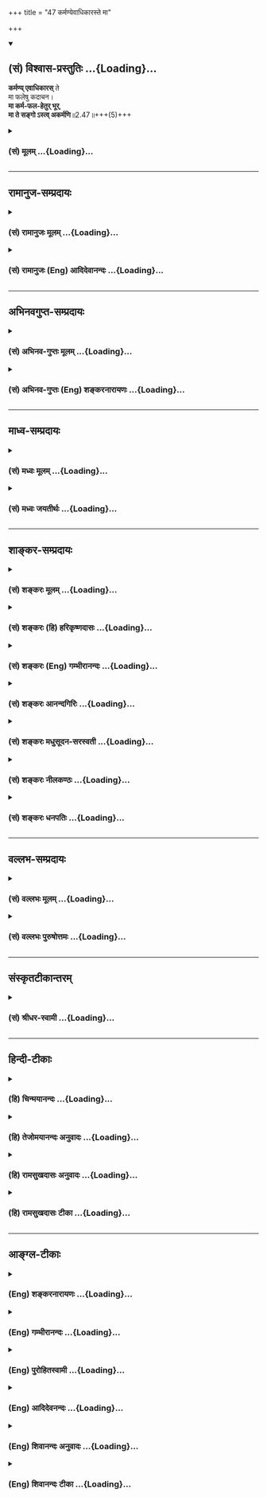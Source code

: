 +++
title = "47 कर्मण्येवाधिकारस्ते मा"

+++
<div class="js_include" newlevelforh1="2" title="(सं) विश्वास-प्रस्तुतिः" unfilled url="/purANam_vaiShNavam/mahAbhAratam/06-bhIShma-parva/03-bhagavad-gItA-parva/saMskRtam/vishvAsa-prastutiH/02_sAnkhya-yogaH_sarva-/47_karmaNyevAdhikAra.md">
<details open><summary><h2>(सं) विश्वास-प्रस्तुतिः ...{Loading}...</h2></summary>

**कर्मण्य् एवाधिकारस्** ते  
मा फलेषु कदाचन।  
**मा कर्म-फल-हेतुर् भूर्**,  
**मा ते सङ्गो ऽस्त्व् अकर्मणि**॥2.47॥+++(5)+++
</details>
</div>
<div class="js_include collapsed" newlevelforh1="3" title="(सं) मूलम्" unfilled url="/purANam_vaiShNavam/mahAbhAratam/06-bhIShma-parva/03-bhagavad-gItA-parva/saMskRtam/mUlam/02_sAnkhya-yogaH_sarva-/47_karmaNyevAdhikAra.md">
<details><summary><h3>(सं) मूलम् ...{Loading}...</h3></summary>

कर्मण्येवाधिकारस्ते मा फलेषु कदाचन।  
मा कर्मफलहेतुर्भूर्मा ते सङ्गोऽस्त्वकर्मणि।।2.47।।
</details>
</div>


_________________
## रामानुज-सम्प्रदायः
<div class="js_include collapsed" newlevelforh1="3" title="(सं) रामानुजः मूलम्" unfilled url="/purANam_vaiShNavam/mahAbhAratam/06-bhIShma-parva/03-bhagavad-gItA-parva/saMskRtam/rAmAnujaH/mUlam/02_sAnkhya-yogaH_sarva-/47_karmaNyevAdhikAra.md">
<details><summary><h3>(सं) रामानुजः मूलम् ...{Loading}...</h3></summary>

अतः सत्त्वस्थस्य मुमुक्षोः एतावद् एव उपादेयम् इत्याह -

।।2.47।। नित्ये नैमित्तिके काम्ये च केनचित् फलविशेषेण संबन्धितया
श्रूयमाणे **कर्मणि** नित्यसत्त्वस्थस्य मुमुक्षोः ते कर्ममात्रे
**अधिकारः।** तत्संबन्धितया अवगतेषु **फलेषु** न कदाचिद् अपि अधिकारः।
सफलस्य बन्धरूपत्वात् फलरहितस्य केवलस्य मदाराधनरूपस्य मोक्षहेतुत्वाच्च।  
**मा** च कर्मफलयोः **हेतुः भूः।** त्वया अनुष्ठीयमाने अपि कर्मणि
नित्यसत्त्वस्थस्य मुमुक्षोः तवाकर्तृत्वम् अपि अनुसन्धेयम्। फलस्य अपि
क्षुन्निवृत्त्यादेः न त्वं हेतुः इति अनुसन्धेयम्। तद् उभयं गुणेषु वा
सर्वेश्वरे मयि वा अनुसन्धेयम् इति उत्तरत्र वक्ष्यते। एवम् अनुसन्धाय कर्म
कुरु। **अकर्मणि** अननुष्ठाने न योत्स्यामि इति यत् त्वया अभिहितं न तत्र
**ते सङ्गः अस्तु।** उक्तेन प्रकारेण युद्धादिकर्मणि एव सङ्गः अस्तु
इत्यर्थः।  
एतद् एव स्पष्टीकरोति  

</details>
</div>
<div class="js_include collapsed" newlevelforh1="3" title="(सं) रामानुजः (Eng) आदिदेवानन्दः" unfilled url="/purANam_vaiShNavam/mahAbhAratam/06-bhIShma-parva/03-bhagavad-gItA-parva/saMskRtam/rAmAnujaH/english/AdidevAnandaH/02_sAnkhya-yogaH_sarva-/47_karmaNyevAdhikAra.md">
<details><summary><h3>(सं) रामानुजः (Eng) आदिदेवानन्दः ...{Loading}...</h3></summary>

2.47 As for obligatory, occasional and desiderative acts taught in the
Vedas and associated with some result or other, you, an aspirant
established in Sattva, have the right only to perform them: You have no
right to the fruits known to be derived from such acts. Acts done with a
desire for fruit bring about bondage. But acts done without an eye on
fruits form My worship and become a means for release. Do not become an
agent of acts with the idea of being the reaper of their fruits. Even
when you, who are established in pure Sattva and are desrious of
release, perform acts, you should not look upon yourself as the agent.
Likewise, it is necessary to contemplate yourself as not being the cause
of even appeasing hunger and such other bodily necessities. Later on it
will be said that both of these, agency of action and desire for fruits,
should be considered as belonging to Gunas, or in the alternative to Me
who am the Lord of all. Thinking thus, do work. With regard to inaction,
i.e., abstaining from performance of duties, as when you said, 'I will
not fight,' let there be no attachment to such inaction in you. The
meaning is let your interest be only in the discharge of such obligatory
duties like this war in the manner described above. Sri Krsna makes this
clear in the following verse:

</details>
</div>


_________________
## अभिनवगुप्त-सम्प्रदायः
<div class="js_include collapsed" newlevelforh1="3" title="(सं) अभिनव-गुप्तः मूलम्" unfilled url="/purANam_vaiShNavam/mahAbhAratam/06-bhIShma-parva/03-bhagavad-gItA-parva/saMskRtam/abhinava-guptaH/mUlam/02_sAnkhya-yogaH_sarva-/47_karmaNyevAdhikAra.md">
<details><summary><h3>(सं) अभिनव-गुप्तः मूलम् ...{Loading}...</h3></summary>

।।2.48।। अतश्च  
कर्मणीति। कर्ममात्रे त्वं व्यापृतो भव न तु कर्मफलेषु। ननु कर्मणि कृते (
omits कृते N substitutes जाते) नान्तरीयकतयैव फलमापततीति मैवम्। तत्र हि
यदि त्वं फलकामनाकालुष्यव्याप्तो भवसि तदा कर्मणां फलं प्रति हेतुत्वम्।
यत् अप्रार्थ्यमानं फलं तत् +++(S N omit तत्)+++ ज्ञानं नानिच्छोस्तत् इति।
कर्माभावेन यः संगः स एव गाढग्रहरूपो मिथ्याज्ञानस्वरूपः इति त्याज्य एव (
N इत्यत्याज्य एव)।  

</details>
</div>
<div class="js_include collapsed" newlevelforh1="3" title="(सं) अभिनव-गुप्तः (Eng) शङ्करनारायणः" unfilled url="/purANam_vaiShNavam/mahAbhAratam/06-bhIShma-parva/03-bhagavad-gItA-parva/saMskRtam/abhinava-guptaH/english/shankaranArAyaNaH/02_sAnkhya-yogaH_sarva-/47_karmaNyevAdhikAra.md">
<details><summary><h3>(सं) अभिनव-गुप्तः (Eng) शङ्करनारायणः ...{Loading}...</h3></summary>

2.47 Karmani etc. You should be concerned in the action alone, but not
in the fruits of actions. But, if an action has been performed, then
will not its fruit just inevitably befall \[to the performer\] ; No. It
is not so. For, in that case, if you are covered with the dirt of desire
for fruits, then you become a cuase for the fruit of action. What is
prayed for is known to be the fruit; and it does not befall him who does
not desire it. Thus, what attachment a person entertains with regard to
the negation of action, that alone is like a firm seizure, and is of the
nature of false conception, and hence it must be abandoned. Then what ;-

</details>
</div>


_________________
## माध्व-सम्प्रदायः
<div class="js_include collapsed" newlevelforh1="3" title="(सं) मध्वः मूलम्" unfilled url="/purANam_vaiShNavam/mahAbhAratam/06-bhIShma-parva/03-bhagavad-gItA-parva/saMskRtam/madhvaH/mUlam/02_sAnkhya-yogaH_sarva-/47_karmaNyevAdhikAra.md">
<details><summary><h3>(सं) मध्वः मूलम् ...{Loading}...</h3></summary>

।।2.47।। कामात्मनां निन्दा कृता। कथं एषां स्वर्गकामो यजेत
आप.श्रौ.10।1।2।1 इत्यादौ कामस्यापि विहितत्वात् इत्यत आह कर्मण्येवेति। त
इत्युपलक्षणार्थम्। तव ज्ञानिनोऽपि न फलकामकर्तव्यता किम्वन्येषाम्।
नत्वस्ति केषाञ्चिन्न तेऽस्तीति। स हि ज्ञानी नरांश इन्द्रश्च
मोहादिस्त्वभिभवादेः। यदि तेषां  
  
शुद्धसत्त्वानां न स्याज्ज्ञानं कान्येषाम्। उपदेशादेश्च सिद्धं ज्ञानं
तेषाम्।  
पार्थार्ष्टिषेणेत्यादिज्ञानिगणनाच्च कामनिषेध एवात्र। फलानि
ह्यस्वातन्त्र्येण भवन्ति। नहि कर्मफलानि कर्माभावे यत्नतो भवन्ति। भवन्ति
च काम्यकर्मिणो विपर्ययप्रयत्नेऽप्यविरोधे। अतः कर्माकरण एव प्रत्यवायः न
तु ज्ञानादिना वाऽकामनया फलाप्राप्तौ अतः कर्मण्येवाधिकारः। अतस्तदेव
कार्यम्। न तु कामेन ज्ञानादिनिषेधेन वा फलप्राप्तिः।  
कामवचनानां तु तात्पर्यं भगवतैवोक्तम् रोचनार्थं फलश्रुतिः। यथा
भैषज्यरोचनम् इति भागवते। 11।21।23 अत एव कामी यजेतेत्यर्थः। न तु कामी
भूत्वेत्यर्थः। निष्कामं ज्ञानपूर्वं च इति वचनात् वक्ष्यमाणेभ्यश्च। वसन्ते
वसन्ते ज्योतिषा यजेत इत्यादिभ्यश्च। अतो मा कर्मफलहेतुर्भूः। कर्मफलं
तत्कृतौ हेतुर्यस्य स कर्मफलहेतुः स मा भूः।  
तर्हि न करोमीत्यत आह मा त इति। कर्माकरणे स्नेहो मास्त्वित्यर्थः। अन्यथा
फलाभावेऽपि मत्प्रसादाख्यफलभावात्। इच्छा च तस्य युक्तावृणीमहे ते
परितोषणाय इति महदाचारात्। अनिन्दनाद्विशेषत इतरनिन्दनाच्च। सामान्यं
विशेषो बाधत इति च प्रसिद्धम्सर्घानानय नैकं मैत्रम् इत्यादौ।
अतोनैकात्मतां मे स्पृद्दयन्ति केचित् भाग.3।25।34
भक्तिमन्विच्छन्तः। ब्रह्मजिज्ञासा ब्र.सू.1।1।1 विज्ञाय प्रज्ञां
द्रष्टव्यः बृ.उ.2।4।5।5।6 इत्यादिववनेभ्यः। स्वार्थसेवकं प्रति न तथा
स्नेहः। किं ददामीत्युक्ते सेवादि याचकंप्रति बहुतरस्नेह इति
लोकप्रसिद्धन्यायाच्च भक्तिज्ञानादिकामना कार्येति सिद्धम्।  

</details>
</div>
<div class="js_include collapsed" newlevelforh1="3" title="(सं) मध्वः जयतीर्थः" unfilled url="/purANam_vaiShNavam/mahAbhAratam/06-bhIShma-parva/03-bhagavad-gItA-parva/saMskRtam/madhvaH/jayatIrthaH/02_sAnkhya-yogaH_sarva-/47_karmaNyevAdhikAra.md">
<details><summary><h3>(सं) मध्वः जयतीर्थः ...{Loading}...</h3></summary>

।।2.47।। ज्ञानिनः कर्माभावमुक्त्वा इदानीमज्ञानिनः कर्मोच्यत इत्यन्यथा
व्याख्याननिरासायाह **कामात्मना**मिति। येषां कर्मिणां सकामतया कर्म
कुर्वतां या निन्दा कृतायामिमां 2।42 इत्यादिना सा न युक्तेत्यर्थः। कुतः
स्वर्गकामो यजेत आप.श्रौ.10।1।2।1 इत्यादौ। यजनवत्स्वर्गकामस्यापि
विहितत्वान्नहि विहितं कुर्वतां निन्द्यत्वम्। तथात्वे यजनस्यापि
निन्द्यत्वप्रसङ्गादिति वदन्विशिष्टविधित्वं मन्यते पूर्वपक्षी। ते
इत्येतदर्जुनमात्रविषयमित्यन्यथा प्रतीतिनिरासायाह  **त** इति।
सर्ववर्णाश्रमोपलक्षणमर्थः प्रयोजनमस्येति तथोक्तम्। वक्तर्यायत्ते
शब्दप्रयोगे वाचकमेव प्रयुज्यतां किं लक्षणया इत्यत आह  **तवे**ति।
फलकामः कर्तव्यो यस्यासौ तथोक्तस्तस्य भावस्तत्ता। फलकामस्य कर्तव्यता तव
कर्तुरिति वा। कृतोऽपि फलकामो ज्ञानिनो नात्यन्तबाधकः। तत्प्रतिबन्धनीयस्य
ज्ञानस्याप्तत्वात् मोक्षस्य च नियतत्वात्। तथापि
मोक्षविलम्बहेतुत्वात्तस्यापि न कर्तव्यः किम्वन्येषामज्ञानिनाम् इति
प्रदर्शनायोपलक्षकपदप्रयोग इति भावः। ननुकर्मण्येवाधिकारो৷৷.मा फलेषु इति
द्वयमुक्तम् तत्कथं न फलकामकर्तव्यतेत्येकस्यैव ग्रहणम् उच्यते
फलकामकर्तव्यतानिषेधस्यैवात्र प्राधान्यात्कर्मण्येवाधिकार इति
तदर्थानुवादः। तथापि न फलकामाधिकार इति वक्तव्यम्। मैवम् अधिकाराभावाभावयोः
कर्तव्यत्वाकर्तव्यत्वसमर्थनार्थमुक्तत्वेन साध्यस्यैवोपादानात्। तथा च
वक्ष्यति। त इत्युपलक्षणार्थमित्युक्तस्य व्यावर्त्यमाह **न त्वि**ति।
केषाञ्चित्फलकामकर्तव्यताऽस्ति केवलं तेनास्तीत्यर्थस्तु नेत्यर्थः।
कामान्यः कामयते मुं.उ.3।2।2 इत्यादौ सर्वेषां निषेधादिति भावः।
नन्वर्जुनस्य ज्ञानित्वे स्यादिदं तदेव कुत इत्यत आह **स ही**ति।
हिशब्दसूचितां प्रमाणसिद्धिमेव दर्शयति **नरांश** इति। कथं
तर्हियज्ज्ञात्वा न पुनर्मोहं 4।35 इत्यर्जुनस्य मोह उच्यते कथं च
प्रश्नकरणम् इत्यत आह **मोहादि**रिति। बलवता प्रारब्धकर्मादिना
ज्ञानस्याभिभवान्मोहः। विशेषज्ञानाद्यर्थः प्रश्न इत्यर्थः।
नन्विन्द्रादीनामेव कुतो ज्ञानित्वं इत्यत आह **यदी**ति। सत्त्वं हि
ज्ञानकारणम्। सत्त्वात्सञ्जायते ज्ञानं 14।17 इति वचनात् देवाश्च
शुद्धसत्त्वाः अतः कारणसद्भावाद्युक्तं तेषां ज्ञानम्। अन्यथा न कस्यापि
स्यात्। इतश्चेन्द्रादयो ज्ञानिन इत्यत आह **उपदेशे**ति। एतदु हैवेंद्रो
विश्वामित्राय प्रोवाच इत्यादिरुपदेशः। आदिपदेन प्रजापतौ ब्रह्मचर्यम्।  
अर्जुनस्य ज्ञानित्वे प्रमाणान्तरमाह **पार्थे**ति। ज्ञानिषु गणनात्।
एतेनापव्याख्यानमपि निरस्तम्। नन्वत्रमा  
  
फलेषु इति फलविषयो निषेधः कृतः तत्कथमुक्तं फलकामेति तत्राह **कामे**ति।
फलशब्देन तद्विषयं काममुपलक्ष्य तद्विषयो निषेधोऽत्र क्रियते न फलविषय
इत्यर्थः। कुतो लक्षणाश्रयणं इत्यत आह **फलानी**ति। यत्र हि पुरुषस्य
कर्तुमकर्तुं वा स्वातन्त्र्यं तत्रैव निषेधः नान्यत्र प्रसक्तेरभावात्। न
च फलेषु स्वातन्त्र्यमस्ति अतो मुख्ये बाधकाल्लक्षणाश्रयणमित्यर्थः। कथम
स्वातंत्र्यमित्यतः करणे तावदाह **न ही**ति। अकरणेपि तदाह **भवन्ति
चे**ति। चोऽवधारणे। अविरोधे ब्रह्मदर्शनादितत्तद्विरोध्यभावे। तदनेनते
इतिफलेषु इति च पदद्वयं व्याख्यातम्। स्यादेतत्। स्वर्गकामो यजेत
आप.श्रौ.10।1।2।1 इत्यादौ स्वर्गादिकामनाविशिष्टं यजनादिकं कर्म
कार्यतयोच्यते अतो न कामात्मनां निन्दोचितेति शङ्कायां
किमेतत्कर्मण्येवाधिकारः इत्याद्यसङ्गतमुच्यते यश्च कर्मवत्कामनाया अपि
कार्यतां मन्यते कुतस्तस्य फलकामनायामधिकाराभावः सिद्धः फलेष्विति
लाक्षणिकशब्दप्रयोगे च किं प्रयोजनं इत्याशङ्क्य पूर्वार्धं व्याचष्टे
**अत** इति। अतः इत्यस्य वक्ष्यमाणेनभूत्वा इत्यतः परेणेत्यर्थ
इत्यनेनान्वयः। अत उक्तन्यायेन पदद्वयस्य लाक्षणिकत्वे सतीत्यर्थः।
श्लोकार्थः सम्पद्यते इति शेषः। तत्र तावत्कर्मण्येवाधिकारः
सर्ववर्णाश्रमिणां न फलकामनायामित्युक्तेऽर्थद्वये हेतुद्वयमाह
**कर्माकरण** इति। कुर्वन्नेवेह कर्माणि इत्युक्त्वा एवं त्वयि
नान्यथेतोऽस्ति न कर्म लिप्यते नरे ई.उ.2 इत्युक्तत्वात्। कर्माकरण एव
प्रत्यवायोऽनिष्टप्राप्तीष्टानवाप्तिलक्षणः। न त्वकामनया प्रत्यवायः
प्रमाणाभावात्। ननु कामाभावे तत्तत्फलानवाप्तेः कथं प्रत्यवायाभाव इत्यत
उक्तम् **फलाप्राप्ता**विति। काम्यकर्मफलाप्राप्तावपि न प्रत्यवाय
इत्येतदुपपादनायोक्तं **ज्ञानादिना वे**ति। वाशब्द उपमायाम्। यथा
ज्ञानादिना साधनेन मोक्षं गच्छतः स्वर्गाद्यलाभो न खेदहेतुः
महाफललाभेऽल्पफलहानेरकिञ्चित्करत्वात् तथाऽकामनया फलाप्राप्तावपि न खेदः
निष्कामेण कर्मणा महाफलस्य ज्ञानादेर्लाभादिति भावः। ततः किमित्यत उक्तस्य
हेतुद्वयस्य गीतोक्तं साध्यद्वयमाह **अत** इति। न तु फलकामनायामिति च
वक्तव्यम्। यत एवं कर्माकरणे प्रत्यवायोऽतः कर्मण्येवाधिकारः। यतः कामाकरणे
प्रत्यवायोऽतो न कामेऽधिकार इत्यर्थः। ततः किं प्रकृते इत्यतः
परमसाध्यद्वयमाह **अत** इति। यतः कर्मण्येवाधिकारोऽतस्तदेव कार्यं
विधिविषय इत्यर्थः। यतः कामेनाधिकारोऽतः कामेन फलप्राप्तिः फलप्राप्तये
कामः इति यावत् न कार्यः। तत्र दृष्टान्तः। **ज्ञानादिनिषेधेन वे**ति।
अत्रापि वाशब्द उपमायाम्। यथा प्रेक्षावता ज्ञानादिकं परित्यज्य
फलप्राप्तिर्न क्रियते तथेत्यर्थः।  
पूर्वोक्त एवाभिप्रायः। यदि कर्मैव विधिविषयो न कामः तर्हि स्वर्गकामो यजेत
इत्यादिवाक्यानां किं तात्पर्यम् इत्यत आह **कामे**ति।
अनादिविषयवासनावासितान्तःकरणा न सहसा ज्ञानसाधने कर्मणि प्रवर्तितुं
शक्यन्ते अतस्तेषां कर्मण्यभिरुचिजननार्थं स्वर्गकामः आ.श्रौ.10।1।2।1
इत्यादिश्रुतिः प्रवृत्ता कर्मणि प्रवृत्तांस्तु शनैः कामं
त्याजयिष्यामीत्यभिप्रायवती। यथा फलेन प्रलोभ्य बालानां भैषज्यरोचनं
क्रियते तथेत्यर्थः। अस्त्वेवं तात्पर्यं योजना तु कथं इत्यत आह **अत**
इति। यत एवं न्यायेन कर्मण एव कार्यत्वं न कामस्येति प्राप्तम् अतः कामी
यजेतेत्येव श्रुत्यर्थः। कामानुवादेन यजनं विधीयत इति यावत्।
एवशब्दव्यावर्त्यमाह **नत्वि**ति। कामविशिष्टयजनविधानं तु नेत्यर्थः।
एतदुक्तं भवति विशिष्टविधानशङ्कायां नेदं विशिष्टविधानं किन्तु कामानुवादेन
यजनस्यैवेति परमसाध्यमत्राध्याहार्यम्। तत्कुतः इत्यपेक्षायां कर्मण एव
कार्यत्वात् कामस्य तदभावादिति वा हेतुवचनं चोपस्कर्तव्यम्। तदपि कुत
इत्यपेक्षायां कर्मण्येवाधिकारः न फलकाम इति गीतोक्तयोर्हेत्वोरुपस्थानम्।
तदपि कुतः इत्यपेक्षायां कर्मकामकरणाकरणयोः
प्रत्यवायभावाभावयोर्हेत्वोरध्याहारः। एतदुपपादनाय
लाक्षणिकफलशब्दोपादानमिति। **भास्करस्**त्वाह नित्यनैमित्तिकान्येव
कर्माणि मुमुक्षुणा निष्कामतया कर्तव्यानि न तु ज्योतिष्टोमादीनि
कामाधिकारे विहितानि तेषां निष्कामतया करणे प्रमाणाभावात् अतोऽसदिदं
व्याख्यानमिति तत्राह **निष्काम**मिति। यज्ञादिकमेव प्रक्रम्य तस्य
निष्कामतयाऽनुष्ठानवचनाद्युक्तमिदं व्याख्यानम्। एतान्यपि तु कर्माणि सङ्गं
त्यक्त्वा 18।6 इत्यादिवक्ष्यमाणवचनेभ्यश्च। न चैतानि
नित्यनैमित्तिकविषयाणि तत्र कामप्रसक्त्यभावेन तत्प्रतिषेधानुपपत्तेः।
किञ्च नित्यनैमित्तिकातिरिक्तस्य ज्योतिर्नामकयज्ञस्य फलकामनया
विनाऽविधानाच्च। ज्योतिष्टोमस्यैवायं गुणविधानायानुवाद इति तु न सम्मतम्।
आदिपदेन विश्वजिता यजेत इत्यादेर्ग्रहणम्। तत्रापि स्वर्गकामपदाध्याहारो
निर्णीत इति चेत् सत्यम् कामिनां तु तथा स्ववनेनानुक्तौ कारणमिहोक्तमिति।
ननु पूर्वार्धेनैव शङ्काया निरस्तत्वात्किमुत्तरार्धेन इत्यतः क्रमेण
पादद्वयोपयोगमाह **अत** इति।  
  
फलकामस्याकर्तव्यत्वात् कर्मफलहेतुत्वमप्रसक्तं किमिति प्रतिषिध्यत इत्यत
आह **कर्मे**ति। शाकपार्थिवादित्वात्तत्कृतिपदलोपोऽत्रेति भावः।  
**तर्ही**ति। यदि फलं नाकाङ्क्ष्यमित्यर्थः। न करोमि स्वयं
क्लेशरूपत्वादिति भावः। अकर्मपदस्य निषिद्धेऽपि प्रवृत्तेः सङ्गशब्दस्य
चानेकार्थत्वात्प्रकृतोपयुक्ततया व्याचष्टे **कर्मे**ति।
सोपपत्तिकमाक्षिप्ते कथमिदमुत्तरं इत्यतो भगवदभिप्रायमाह **अन्ये**ति।
प्रसादशब्देन भक्तिज्ञानादिकमप्युपलक्ष्यते। एवं तर्हि भगवत्प्रसादादीच्छया
कर्म कर्तव्यमित्युक्तं स्यात्। न च तद्युक्तम् कामस्य निन्दितत्वात्।
अन्यथा स्वर्गादिकामनाया अपि प्रसङ्गात्। अतो नेदं भगवदभिप्रायवर्णनं
युक्तमित्यत आह **इच्छा** चेति। ते तव परितोषणाय सकलं कर्म वृणीमह इति
महदाचारेण भगवत्परितोषणस्य कर्तव्यतावगमात्। ननु तदकर्तव्यतायामपि
कामनानिन्दावचनं प्रमाणमस्तीत्युक्तमित्यत आह **अनिन्दना**दिति। यथा
महदाचारो विशेषविषयो न तथा कामनिन्दावचनं किन्तु सामान्यविषयसेव। अतो
महदाचारेण बाध्यत इति भावः। तर्हि तद्वत्स्वर्गादिकामनाऽपि कार्येति
यदुक्तं तत्राह **विशेषत** इति। चशब्देन प्रमाणाभावं समुच्चिनोति।
अस्त्वाचारो विशेषविषयः कामनिन्दावचनं तु सामान्यविषयम् तथापि कुतो
बाध्यबाधकभाव इत्यत आह **सामान्य**मिति। सामान्यविशेषशब्दौ
तद्विषयप्रमाणपरौ। चशब्दाद्विरोधे सति। उक्तं च प्रमाणमुपसंहरन्
प्रमाणान्तराण्यप्यत्राह  **अत** इति। एकात्मतां सायुज्यम्। अस्यैव शेषो
भक्तिमन्विच्छन्त इति। ननु न ब्रह्मजिज्ञासाशब्दो ज्ञानेच्छापरः किन्तु
विचारस्योपलक्षकः सत्यम् तथापि तत्पूर्वको विचारो लक्ष्यते अन्यथा
सम्बन्धाभावात् लोकसिद्धन्यायात् लोकसिद्धव्याप्तिकानुमानात्।  

</details>
</div>


_________________
## शाङ्कर-सम्प्रदायः
<div class="js_include collapsed" newlevelforh1="3" title="(सं) शङ्करः मूलम्" unfilled url="/purANam_vaiShNavam/mahAbhAratam/06-bhIShma-parva/03-bhagavad-gItA-parva/saMskRtam/shankaraH/mUlam/02_sAnkhya-yogaH_sarva-/47_karmaNyevAdhikAra.md">
<details><summary><h3>(सं) शङ्करः मूलम् ...{Loading}...</h3></summary>


।।2.47।।  


तव च **कर्मण्य् एव अधिकारः** न ज्ञान-निष्ठायां **ते** तव। तत्र च कर्म कुर्वतः **मा फलेषु** अधिकारः अस्तु - कर्मफलतृष्णा मा भूत् **कदाचन** कस्याञ्चिद् अप्य् अवस्थायाम् इत्य् अर्थः। यदा कर्म-फले तृष्णा ते स्यात् तदा कर्म-फल-प्राप्तेः हेतुः स्याः - एवं **मा कर्मफलहेतुः** भूः। यदा हि कर्म-फल-तृष्णा-प्रयुक्तः कर्मणि प्रवर्तते तदा कर्मफलस्यैव जन्मनो हेतुर् भवेत्। 

यदि कर्म-फलं नेष्यते किं कर्मणा दुःख-रूपेण इति **मा ते** तव **सङ्गः अस्तु अकर्मणि** - अकरणे प्रीतिर् मा भूत्।।  
  
  

</details>
</div>
<div class="js_include collapsed" newlevelforh1="3" title="(सं) शङ्करः (हि) हरिकृष्णदासः" unfilled url="/purANam_vaiShNavam/mahAbhAratam/06-bhIShma-parva/03-bhagavad-gItA-parva/saMskRtam/shankaraH/hindI/harikRShNadAsaH/02_sAnkhya-yogaH_sarva-/47_karmaNyevAdhikAra.md">
<details><summary><h3>(सं) शङ्करः (हि) हरिकृष्णदासः ...{Loading}...</h3></summary>

।।2.47।। तेरा कर्ममें ही अधिकार है ज्ञाननिष्ठामें नहीं। वहाँ (
कर्ममार्गमें ) कर्म करते हुए तेरा फलमें कभी अधिकार न हो अर्थात् तुझे
किसी भी अवस्थामें कर्मफलकी इच्छा नहीं होनी चाहिये।  
यदि कर्मफलमें तेरी तृष्णा होगी तो तू कर्मफलप्राप्तिका कारण होगा। अतः इस
प्रकार कर्मफलप्राप्तिका कारण तू मत बन।  
क्योंकि जब मनुष्य कर्मफलकी कामनासे प्रेरित होकर कर्ममें प्रवृत्त होता है
तब वह कर्मफलरूप पुनर्जन्मका हेतु बन ही जाता है।  
यदि कर्मफलकी इच्छा न करें तो दुःखरूप कर्म करनेकी क्या आवश्यकता है इस
प्रकार कर्म न करनेमें भी तेरी आसक्तिप्रीति नहीं होनी चाहिये।  

</details>
</div>
<div class="js_include collapsed" newlevelforh1="3" title="(सं) शङ्करः (Eng) गम्भीरानन्दः" unfilled url="/purANam_vaiShNavam/mahAbhAratam/06-bhIShma-parva/03-bhagavad-gItA-parva/saMskRtam/shankaraH/english/gambhIrAnandaH/02_sAnkhya-yogaH_sarva-/47_karmaNyevAdhikAra.md">
<details><summary><h3>(सं) शङ्करः (Eng) गम्भीरानन्दः ...{Loading}...</h3></summary>

2.47 Te, your; adhikarah, right; is karmani eva, for action alone, not
for steadfastness in Knowledge. Even there, when you are engaged in
action, you have ma kadacana, never, i.e. under no condition whatever; a
right phalesu, for the results of action may you not have a hankering
for the results of action. Whenever you have a hankering for the fruits
of action, you will become the agent of aciring the results of action.
Ma, do not; thus bhuh, become; karma-phalahetuh, the agent of aciring
the results of action. For when one engages in action by being impelled
by thirst for the results of action, then he does become the cause for
the production of the results of action. Ma, may you not; astu, have;
sangah, an inclination; akarmani, for inaction, thinking, 'If the
results of work be not desired, what is the need of work which involves
pain;'

</details>
</div>
<div class="js_include collapsed" newlevelforh1="3" title="(सं) शङ्करः आनन्दगिरिः" unfilled url="/purANam_vaiShNavam/mahAbhAratam/06-bhIShma-parva/03-bhagavad-gItA-parva/saMskRtam/shankaraH/AnandagiriH/02_sAnkhya-yogaH_sarva-/47_karmaNyevAdhikAra.md">
<details><summary><h3>(सं) शङ्करः आनन्दगिरिः ...{Loading}...</h3></summary>

।।2.47।। तर्हि परम्परया पुरुषार्थसाधनं योगमार्गं परित्यज्य साक्षादेव
पुरुषार्थकारणमात्मज्ञानं तदर्थमुपदेष्टव्यं तस्मै हि स्पृहयति मनो
मदीयमित्याशङ्क्याह **तव चेति।** तर्हि तत्फलाभिलाषोऽपि स्यादिति नेत्याह
**मा** **फलेष्विति।** पूर्वोक्तमेवार्थं प्रपञ्चयति **मा कर्मेति।**
फलाभिसन्ध्यसंभवे कर्माकरणमेव श्रद्दधामीत्याशङ्क्याह **मा त इति।**
ज्ञानानधिकारिणोऽपि कर्मत्यागप्रसक्तिं निवारयति **कर्मण्येवेति।**
कर्मण्येवेत्येवकारार्थमाह  **न  
  
**ज्ञानेति। **नहि तत्राब्राह्मणस्यापरिपक्वकषायस्य मुख्योऽधिकारः
सिध्यतीत्यर्थः। फलैस्तर्हि संबन्धो दुर्वारः स्यादित्याशङ्क्याह**
तत्रेति। **कर्मण्येवाधिकारे सतीति सप्तम्यर्थः। फलेष्वधिकाराभावं
स्फोरयति** कर्मेति। **कर्मानुष्ठानात्प्रागूर्ध्वं तत्काले
चेत्येतत्कदाचनेति विवक्षितमित्याह** कस्यांचिदिति। **फलाभिसंधाने
दोषमाह** यदेति। **एवं कर्मफलतृष्णाद्वारेणेत्यर्थः। कर्मफलहेतुत्वं
विवृणोति** यदा हीति। **तर्हि विफलं क्लेशात्मकं कर्म न कर्तव्यमिति
शङ्कामनुभाष्य दूषयति** यदीत्यादिना। **अकर्मणि ते सङ्गो मा
भूदित्युक्तमेव स्पष्टयति** अकरण इति।  

</details>
</div>
<div class="js_include collapsed" newlevelforh1="3" title="(सं) शङ्करः मधुसूदन-सरस्वती" unfilled url="/purANam_vaiShNavam/mahAbhAratam/06-bhIShma-parva/03-bhagavad-gItA-parva/saMskRtam/shankaraH/madhusUdana-sarasvatI/02_sAnkhya-yogaH_sarva-/47_karmaNyevAdhikAra.md">
<details><summary><h3>(सं) शङ्करः मधुसूदन-सरस्वती ...{Loading}...</h3></summary>

।।2.47।। ननु निष्कामकर्मभिरात्मज्ञानं संपाद्य परमानन्दप्राप्तिः क्रियते
चेदात्मज्ञानमेव तर्हि संपाद्यं किं बह्वायासैः  
  
कर्मभिर्बहिरङ्गसाधनभूतैरित्याशङ्क्याह ते तवाशुद्धान्तःकरणस्य
तात्त्विकज्ञानोत्पत्त्ययोग्यस्य  
  
कर्मण्येवान्तःकरणशोधकेऽधिकारो मयेदं कर्तव्यमिति बोधोऽस्तु न
ज्ञाननिष्ठारुपे वेदान्तवाक्यविचारादौ। कर्म च कुर्वतस्तव तत्फलेषु
स्वर्गादिषु कदाचन कस्यांचिदप्यवस्थायां कर्मानुष्ठानात्प्रागूर्ध्वं
तत्काले वाधिकारो मयेदं भोक्तव्यमिति बोधो मास्तु। ननु मयेदं भोक्तव्यमिति
बुद्ध्यभावेऽपि कर्म स्वसामर्थ्यादेव फलं जनयिष्यतीति चेन्नेत्याह मा
कर्मफलहेतुर्भूः फलकामनया हि कर्म कुर्वन्फलस्य हेतुरुत्पादको भवति। त्वं
तु निष्कामः सन्कर्मफलहेतुर्माभूः। नहि निष्कामेन भगवदर्पणबुद्ध्या कृतं
कर्म फलाय कल्पत इत्युक्तम्। फलाभावे किं कर्मणेत्यत आह मा ते
सङ्गोऽस्त्वकर्मणि। यदि फलं नेष्यते किं कर्मणा दुःखरूपेणेत्यकरणे तव
प्रीतिर्माभूत्।  

</details>
</div>
<div class="js_include collapsed" newlevelforh1="3" title="(सं) शङ्करः नीलकण्ठः" unfilled url="/purANam_vaiShNavam/mahAbhAratam/06-bhIShma-parva/03-bhagavad-gItA-parva/saMskRtam/shankaraH/nIlakaNThaH/02_sAnkhya-yogaH_sarva-/47_karmaNyevAdhikAra.md">
<details><summary><h3>(सं) शङ्करः नीलकण्ठः ...{Loading}...</h3></summary>

।।2.47।। ननु ममाप्यौपनिषदात्मज्ञानार्थिनः शम एवेष्टस्तत्कथं मां
युध्यस्वेति प्रेरयसीत्याशङ्क्याह **कर्मण्येवेति।** कर्मण्येवाधिकारो न
ज्ञाननिष्ठायाम्। मा फलेषु सङ्गोऽस्त्वित्यपकृष्यते। कर्मफलं
स्वर्गपश्वादिहेतुः कर्मसु प्रवर्तकं यस्य तादृशो मा भूः। अकर्मणि
कर्माकरणेऽपि तव सङ्गो मास्तु।  

</details>
</div>
<div class="js_include collapsed" newlevelforh1="3" title="(सं) शङ्करः धनपतिः" unfilled url="/purANam_vaiShNavam/mahAbhAratam/06-bhIShma-parva/03-bhagavad-gItA-parva/saMskRtam/shankaraH/dhanapatiH/02_sAnkhya-yogaH_sarva-/47_karmaNyevAdhikAra.md">
<details><summary><h3>(सं) शङ्करः धनपतिः ...{Loading}...</h3></summary>

।।2.47।। मम तर्हि क्वाधिकार इत्याकाङ्क्षायामाह **कर्मणीति।**
कर्मण्येव नतु ज्ञाननिष्ठायामन्तःकरणशुद्य्धभावात् तत्रापि चित्तशुद्धिहेतौ
फलाभिसंधिरहिते कर्मणि नतु बन्धनिमित्ते काम्ये इत्याह **मेति।** कदाचन
कस्यांचितवस्थायामपि कर्मफलतृष्णा ते मास्तु। फलतृष्णया काम्ये तेऽधिकारो
मास्त्विति यावत्। ननु तृष्णाभावेऽपि भोजनात्तृप्तिरिव कर्मणः फलं
स्यादेवेति तत्राह **मा** **कर्मेति।** मा कर्मफले हेतुर्भूः फलतृष्णया
तदुत्पादको माभूः। कामनया कृतस्य कर्मणः पश्वादिफलदातृत्वनियमात्चित्रया
यजेत पशुकामः इति श्रुतेः। यत्तु कर्मफलं प्रवृत्तिहेतुर्यस्येति तन्न।
बहुव्रीह्यपेक्षया तत्पुरुषस्य लघुत्वात् दुःखरुपेण निष्फलेन कर्मणा किमिति
ते कर्माकरणे सङ्ग आसक्तिर्माभूत्।  

</details>
</div>


_________________
## वल्लभ-सम्प्रदायः
<div class="js_include collapsed" newlevelforh1="3" title="(सं) वल्लभः मूलम्" unfilled url="/purANam_vaiShNavam/mahAbhAratam/06-bhIShma-parva/03-bhagavad-gItA-parva/saMskRtam/vallabhaH/mUlam/02_sAnkhya-yogaH_sarva-/47_karmaNyevAdhikAra.md">
<details><summary><h3>(सं) वल्लभः मूलम् ...{Loading}...</h3></summary>

।।2.47।। एवं सति मम वेदोदन्वति किमुपादेयमित्याकाङ्क्षायामाह
कर्मण्येवाधिकारस्ते इति। कर्मैवोपादेयं तत्रैव तत्राधिकार इति। परन्तु
तत्फलेषु मा कदाचनाधिकारोऽस्तु। उपदेशमुद्रामाह मा कर्मफलहेतुर्भूरिति।
अकर्मणि च निषिद्धे परधर्मे सङ्गो मा तेऽस्तु।  

</details>
</div>
<div class="js_include collapsed" newlevelforh1="3" title="(सं) वल्लभः पुरुषोत्तमः" unfilled url="/purANam_vaiShNavam/mahAbhAratam/06-bhIShma-parva/03-bhagavad-gItA-parva/saMskRtam/vallabhaH/puruShottamaH/02_sAnkhya-yogaH_sarva-/47_karmaNyevAdhikAra.md">
<details><summary><h3>(सं) वल्लभः पुरुषोत्तमः ...{Loading}...</h3></summary>

  
  
।।2.47।। नन्वेवं चेत्तर्हि किमिति कर्मकरणोपदेशः इत्याशङ्क्याह
कर्मण्येवाधिकारस्त इति। ते तव स्वपराह**न्मभ()**ज्ञानयुक्तस्य कर्मण्येव
अधिकारः। अस्तीति शेषः। अत्रायं भावः यावत्पर्यन्तं स्वपरेति ज्ञान तावन्न
कर्मत्यागः। अत एवतावत्कर्माणि कुर्वीत न निर्विद्येत यावता इत्याद्युक्तं
श्रीभागवते 11।20।9 ननु तर्हि पूर्वोक्तबाध इति चेत्तत्राह मा फलेषु इति।
फलेषु तदुक्तेषु अधिकारो मनसि कामो मास्तु। कदाचनेति साधनदशायामपि। ननु कृतं
कर्म कामाभावे स्वफलं करिष्यत्येव अज्ञानादपि भक्षणे विषवन्मृत्युमित्यत आह
मा कर्मफलहेतुरिति। त्वं कर्मफलहेतुः कर्मफलभोगभोग्यदेहयुक्तो मा भूः। न
भविष्यसीत्यर्थः। मदाज्ञयेति भावः। किञ्च ते अकर्मणि सकामकर्त्तरि सङ्गः
सम्बन्धो मास्तु। एवं वरमेव ददामीति भावः।  
  
  
  

</details>
</div>


_________________
## संस्कृतटीकान्तरम्
<div class="js_include collapsed" newlevelforh1="3" title="(सं) श्रीधर-स्वामी" unfilled url="/purANam_vaiShNavam/mahAbhAratam/06-bhIShma-parva/03-bhagavad-gItA-parva/saMskRtam/shrIdhara-svAmI/02_sAnkhya-yogaH_sarva-/47_karmaNyevAdhikAra.md">
<details><summary><h3>(सं) श्रीधर-स्वामी ...{Loading}...</h3></summary>

।।2.47।। तर्हि सर्वकर्मफलानि परमेश्वराराधनादेव भविष्यन्तीत्यभिसंधाय
प्रवर्तेत किं कर्मणेत्याशङ्क्य तद्वारयन्नाह **कर्मण्येवेति।** ते तव
तत्त्वज्ञानार्थिनः कर्मण्येवाधिकारः। तत्फलेषु बन्धहेतुष्वधिकारः कामो
मास्तु। ननु कर्मणि कृते तत्फलं स्यादेव भोजने कृते तृप्तिवदित्याशङ्क्याह।
मा कर्मफलहेतुर्भूः कर्मफलं प्रवृत्तिहेतुर्यस्य तथाभूतो मा भूः।
कामितस्यैव स्वर्गादेर्नियोज्यविशेषणत्वेन फलत्वादकामितं फलं न स्यादिति
भावः। अतएव फलं बन्धकं भविष्यतीति भयादकर्मणि कर्माकरणेऽपि तव सङ्गो निष्ठा
मास्तु।  

</details>
</div>


_________________
## हिन्दी-टीकाः
<div class="js_include collapsed" newlevelforh1="3" title="(हि) चिन्मयानन्दः" unfilled url="/purANam_vaiShNavam/mahAbhAratam/06-bhIShma-parva/03-bhagavad-gItA-parva/hindI/chinmayAnandaH/02_sAnkhya-yogaH_sarva-/47_karmaNyevAdhikAra.md">
<details><summary><h3>(हि) चिन्मयानन्दः ...{Loading}...</h3></summary>

।।2.47।। वेद प्रतिपादित सिद्धान्त के अनुसार ईश्वरार्पण बुद्धि और निष्काम
भाव से किये गये कर्म अन्तकरण को शुद्ध करते हैं। आत्मबोध के पूर्व
चित्तशुद्धि होना अनिवार्य है। गीता में इसी सिद्धान्त की पुष्टि करते हुये
विशद विवरण में वैयक्तिक और सामाजिक सभी कर्मों का समावेश कर लिया गया है
जबकि वेदों में कर्म से तात्पर्य यज्ञयागादि धार्मिक विधियों से ही था।  
अपरिपक्व बुद्धि से तत्त्वज्ञान जैसा गम्भीर विषय समझ में नहीं आ सकता।
पर्याप्त विचार किये बिना उपर्युक्त श्लोक का अर्थ असंभव ही प्रतीत होगा।
अधिकसेअधिक कोई यह मान लेगा कि उस काल में दरिद्र को दरिद्र ही रखने में और
धनवान को उन पर अत्याचार करने की धार्मिक अनुमति इस श्लोक में दी गयी हैं।
केवल बौद्धिक विचार करने वाले व्यक्ति को फलासक्ति न रखकर कर्म करने का
आदर्श अव्यावहारिक और असंभव प्रतीत होगा। परन्तु वही व्यक्ति अध्ययन के
पश्चात् अपने कर्म क्षेत्र में इसका पालन करके देखे तो उसे यह ज्ञात होगा
कि जीवन में वास्तविक सफलताओं को प्राप्त करने की यही एक मात्र कुंजी है।  
इसके पूर्व प्रेरणा का जीवन जीने की कला जो कर्मयोग के रूप में बतायी गयी
थी उसी की शिक्षा यहाँ श्रीकृष्ण पुन अर्जुन को दे रहे हैं। अनुचित
संकल्पविकल्प जीवन के विष हैं। जीवन में सभी असफलताओं का मूल मनस्थिरता के
अभाव में निहित है जो सामान्यत भविष्य में संभाव्य हानि के भय की कल्पना
मात्र का परिणाम होता है। हममें से अधिकांश लोग असफलता के भय से महान्
कार्य को अपने हाथों में लेना ही स्वीकार नहीं करते और जो कोई थोड़े लोग
ऐसा साहस करते भी हैं तो अल्पकाल के बाद निरुत्साहित होकर उस कार्य को
अपूर्ण ही छोड़ देते हैं। इसका कारण एक ही हैमन की शक्ति का अपव्यय। इस
अपव्यय के परिहार का एक मात्र उपाय है किसी श्रेष्ठ आदर्श के प्रति सब
कर्मों का समर्पण। प्रेरणायुक्त इन कर्मों की परिसमाप्ति गौरवमयी सफलता
मेंं ही होती है। यह कर्म का सनातन नियम है।  
भविष्य का निर्माण सदैव वर्तमान में होता है। आगामी कल की फसल आज के जोतने
और बीज बोने पर निर्भर है। किन्तु भविष्य में सम्भावित फसल की हानि की
कल्पना करके ही यदि कोई कृषक भूमि जोतने और बीजारोपण के अवसरों को वर्तमान
समय में खो देता है तो यह निश्चित है कि भविष्य में उसे कोई फसल मिलने वाली
नहीं। उन्नत भविष्य के लिए वर्तमान समय का उपयोग बुद्धिमत्तापूर्वक करना
चाहिये। भूतकाल तो मृत है और भविष्य अभी अनुत्पन्न। वर्तमान में अकुशलता से
कार्य करने पर व्यक्ति को भविष्य में किसी बड़ी सफलता की आशा नहीं करनी
चाहिये।  
इस सुविदित और बोधगम्य मूलभूत सत्य को गीता की भाषा में इस प्रकार कह सकते
हैं कि यदि तुम सफलता चाहते हो तो ऐसे मन से प्रयत्न कभी नहीं करो जो फल
प्राप्ति की चिन्ता एवं भय से बिखरा हुआ हो। यहाँ कर्मफल से शास्त्र का
क्या तात्पर्य है इसे सूक्ष्म विचार से समझना आवश्यक और लाभप्रद होगा।
सम्यक् विचार करने से यह ज्ञात होगा कि वास्तव में कर्मफल स्वयं कर्म से
कोई भिन्न वस्तु नहीं है। वर्तमान में किया गया कर्म ही भविष्य में फल के
रूप में प्रकट होता है। वास्तविकता यह है कि कर्म की समाप्ति अथवा पूर्णता
उसके फल में ही है जो उससे भिन्न नहीं है। अत कर्मफल की चिन्ता करके उसी
में डूबे रहने का अर्थ है शक्तिशाली गतिशील वर्तमान से पलायन करना और
अनुत्पन्न भविष्य की कल्पना में बने रहना संक्षेप में भगवान् का आह्वान है
कि मनुष्य को व्यर्थ की चिन्ताओं में प्राप्त समय को नहीं खोना चाहिये वरन्
बुद्धिमत्तापूर्वक उसका सदुपयोग करना चाहिये। भविष्य का निर्माण अपने आप
होगा और कर्मयोगी को प्राप्त होगी श्रेष्ठ आध्यात्मिक उन्नति।  
निष्कर्ष यह निकलता है कि अर्जुन के लिये इस युद्ध का प्रयोजन धर्म पालन
जैसा श्रेष्ठ आदर्श है यह समझकर उसे अपनी पूरी योग्यता से कर्म में
प्रवृत्त होना चाहिये। प्रेरणायुक्त कर्मों का सुफल अवश्य मिलेगा और उसके
साथ ही चित्त शुद्धि के रूप में आध्यात्मिक फल भी प्राप्त होगा।  
एक सच्चा कर्मयोगी बनने के लिये इस श्लोक में चार नियम बताये गये हैं। जो
यह समझता है कि (क) कर्म करने मात्र में मेरा अधिकार है (ख) कर्मफल की
चिन्ता करने की आवश्यकता नहीं है (ग) किसी कर्म विशेष के एक निश्चित फल का
आग्रह या उद्देश्य मन में नहीं होना चाहिये और (घ) इन सबका निष्कर्ष यह
नहीं कि अकर्म में प्रीति हो वही व्यक्ति वास्तव में कर्मयोगी है। संक्षेप
में इस उपदेश का प्रयोजन मनुष्य को चिन्ता मुक्त बनाकर कर्म करते हुये दैवी
आनन्द में निमग्न रहकर जीना सिखाना है। कर्म करना ही उसके लिये सबसे बड़ा
पुरस्कार और उपहार है श्रेष्ठ कर्म करने के सन्तोष और आनन्द में वह अपने
आपको भूल जाता है। कर्म है साधन और आत्मानुभूति है साध्य।  
ईश्वर का स्मरण करते हुये सभी बाह्य चुनौतियों का तत्परता से सामना करते
हुये मनुष्य सरलतापूर्वक शान्ति और वासना क्षय द्वारा चित्त की शुद्धि
प्राप्त कर सकता है। जितनी अधिक मात्रा में चित्त में शुद्धि होगी उतनी ही
अधिक आत्मानुभूति उसे सुलभ होगी।  
यदि कर्मफल की आसक्ति रखकर कर्म न करें तो फिर उन्हें कैसे करना चाहिये
इसका उत्तर है  

</details>
</div>
<div class="js_include collapsed" newlevelforh1="3" title="(हि) तेजोमयानन्दः अनुवादः" unfilled url="/purANam_vaiShNavam/mahAbhAratam/06-bhIShma-parva/03-bhagavad-gItA-parva/hindI/tejomayAnandaH/anuvAdaH/02_sAnkhya-yogaH_sarva-/47_karmaNyevAdhikAra.md">
<details><summary><h3>(हि) तेजोमयानन्दः अनुवादः ...{Loading}...</h3></summary>

।।2.47।। कर्म करने मात्र में तुम्हारा अधिकार है; फल में कभी नहीं। तुम
कर्मफल के हेतु वाले मत होना और अकर्म में भी तुम्हारी आसक्ति न हो।।  
  

</details>
</div>
<div class="js_include collapsed" newlevelforh1="3" title="(हि) रामसुखदासः अनुवादः" unfilled url="/purANam_vaiShNavam/mahAbhAratam/06-bhIShma-parva/03-bhagavad-gItA-parva/hindI/rAmasukhadAsaH/anuvAdaH/02_sAnkhya-yogaH_sarva-/47_karmaNyevAdhikAra.md">
<details><summary><h3>(हि) रामसुखदासः अनुवादः ...{Loading}...</h3></summary>

।।2.47।। कर्तव्य-कर्म करनेमें ही तेरा अधिकार है, फलोंमें कभी नहीं। अतः
तू कर्मफलका हेतु भी मत बन और तेरी अकर्मण्यतामें भी आसक्ति न हो।

</details>
</div>
<div class="js_include collapsed" newlevelforh1="3" title="(हि) रामसुखदासः टीका" unfilled url="/purANam_vaiShNavam/mahAbhAratam/06-bhIShma-parva/03-bhagavad-gItA-parva/hindI/rAmasukhadAsaH/TIkA/02_sAnkhya-yogaH_sarva-/47_karmaNyevAdhikAra.md">
<details><summary><h3>(हि) रामसुखदासः टीका ...{Loading}...</h3></summary>

2.47।।***व्याख्या--*****'कर्मण्येवाधिकारस्ते'--**प्राप्त कर्तव्य
कर्मका पालन करनेमें ही तेरा अधिकार है। इसमें तू स्वतन्त्र है। कारण कि
मनुष्य कर्मयोनि है। मनुष्यके सिवाय दूसरी कोई भी योनि नया कर्म करनेके
लिये नहीं है। पशु-पक्षी आदि जङ्गम और वृक्ष, लता आदि स्थावर प्राणी नया
कर्म नहीं कर सकते। देवता आदिमें नया कर्म करनेकी सामर्थ्य तो है, पर वे
केवल पहले किये गये यज्ञ, दान आदि शुभ कर्मोंका फल भोगनेके लिये ही हैं। वे
भगवान्के विधानके अनुसार मनुष्योंके लिये कर्म करनेकी सामग्री दे सकते हैं,
पर केवल सुखभोगमें ही लिप्त रहनेके कारण स्वयं नया कर्म नहीं कर सकते।
नारकीय जीव भी भोगयोनि होनेके कारण अपने दुष्कर्मोंका फल भोगते हैं, नया
कर्म नहीं कर सकते। नया कर्म करनेमें तो केवल-मनुष्यका ही अधिकार है।
भगवान्ने सेवारूप नया कर्म करके केवल अपना उद्धार करनेके लिये यह अन्तिम
मनुष्यजन्म दिया है। अगर यह कर्मोंको अपने लिये करेगा तो बन्धनमें पड़
जायगा और अगर कर्मोंको न करके आलस्य-प्रमादमें पड़ा रहेगा तो बार-बार
जन्मता-मरता रहेगा। अतः भगवान् कहते हैं कि तेरा केवल सेवारूप कर्तव्य-कर्म
करनेमें ही अधिकार है।  
**'कर्मणि'**पदमें एकवचन देनेका तात्पर्य है कि मनुष्यके सामने देश, काल,
घटना, परिस्थिति आदिको लेकर शास्त्रविहित कर्म तो अलग-अलग होंगे, पर एक
समयमें एक मनुष्य किसी एक कर्मको ही तत्परतापूर्वक कर सकता है। जैसे,
क्षत्रिय होनेके कारण अर्जुनके लिये युद्ध करना, दान देना आदि
कर्तव्यकर्मोंका विधान है, पर वर्तमानमें युद्धके समय वह एक युद्धरूप
कर्तव्य-कर्म ही कर सकता है, दान आदि कर्तव्य-कर्म नहीं कर सकता।  
**'मार्मिक बात'**  
मनुष्यशरीरमें दो बातें हैं--पुराने कर्मोंका फलभोग और नया पुरुषार्थ।
दूसरी योनियोंमें केवल पुराने कर्मोंका फलभोग है अर्थात् कीट-पतंग,
पशु-पक्षी, देवता, ब्रह्म-लोकतककी योनियाँ भोग-योनियाँ हैं। इसलिये उनके
लिये ऐसा करो और ऐसा मत करो'--यह विधान नहीं है। पशु-पक्षी कीट-पतंग आदि जो
कुछ भी कर्म करते हैं, उनका वह कर्म भी फलभोगमें है। कारण कि उनके द्वारा
किया जानेवाला कर्म उनके प्रारब्धके अनुसार पहलेसे ही रचा हुआ है। उनके
जीवनमें अनुकूल-प्रतिकूल परिस्थितिका जो कुछ भोग होता है, वह भोग भी
फलभोगमें ही है। परन्तु मनुष्यशरीर तो केवल नये पुरुषार्थके लिये ही मिला
है, जिससे यह अपना उद्धार कर ले।  
इस मनुष्यशरीरमें दो विभाग हैं--एक तो इसके सामने पुराने कर्मोंके फलरूपमें
अनुकूल-प्रतिकूल परिस्थिति आती है; और दूसरा यह नया पुरुषार्थ (नये कर्म)
करता है। नये कर्मोंके अनुसार ही इसके भविष्यका निर्माण होता है। इसलिये
शास्त्र, सन्त-महापुरुषोंका विधि-निषेध, राज्य आदिका शासन केवल मनुष्योंके
लिये ही होता है ;क्योंकि मनुष्यमें पुरुषार्थकी प्रघानता है, नये कर्मोंको
करनेकी स्वतन्त्रता है। परन्तु पिछले कर्मोंके फलस्वरूप मिलनेवाली
अनुकूल-प्रतिकूलरूप परिस्थितिको बदलनेमें यह परतन्त्र है। तात्पर्य है कि
मनुष्य कर्म करनेमें स्वतन्त्र और फल-प्राप्तिमें परतन्त्र है। परन्तु
अनुकूल-प्रतिकूलरूपसे प्राप्त परिस्थितिका सदुपयोग करके मनुष्य उसको अपने
उद्धारकी साधन-सामग्री बना सकता है; क्योंकि यह मनुष्यशरीर अपने उद्धारके
लिये ही मिला है। इसलिये इसमें नया पुरुषार्थ भी उद्धारके लिये है और
पुराने कर्मोंके फल फलरूपसे प्राप्त परिस्थिति भी उद्धारके लिये ही है।

</details>
</div>


_________________
## आङ्ग्ल-टीकाः
<div class="js_include collapsed" newlevelforh1="3" title="(Eng) शङ्करनारायणः" unfilled url="/purANam_vaiShNavam/mahAbhAratam/06-bhIShma-parva/03-bhagavad-gItA-parva/english/shankaranArAyaNaH/02_sAnkhya-yogaH_sarva-/47_karmaNyevAdhikAra.md">
<details><summary><h3>(Eng) शङ्करनारायणः ...{Loading}...</h3></summary>

2.47. Let your claim lie on action alone and never on the fruits; you
should never be a cause for the fruits of action; let not your
attachment be to inaction.

</details>
</div>
<div class="js_include collapsed" newlevelforh1="3" title="(Eng) गम्भीरानन्दः" unfilled url="/purANam_vaiShNavam/mahAbhAratam/06-bhIShma-parva/03-bhagavad-gItA-parva/english/gambhIrAnandaH/02_sAnkhya-yogaH_sarva-/47_karmaNyevAdhikAra.md">
<details><summary><h3>(Eng) गम्भीरानन्दः ...{Loading}...</h3></summary>

2.47 Your right is for action alone, never for the results. Do not
become the agent of the results of action. May you not have any
inclination for inaction.

</details>
</div>
<div class="js_include collapsed" newlevelforh1="3" title="(Eng) पुरोहितस्वामी" unfilled url="/purANam_vaiShNavam/mahAbhAratam/06-bhIShma-parva/03-bhagavad-gItA-parva/english/purohitasvAmI/02_sAnkhya-yogaH_sarva-/47_karmaNyevAdhikAra.md">
<details><summary><h3>(Eng) पुरोहितस्वामी ...{Loading}...</h3></summary>

2.47 But thou hast only the right to work, but none to the fruit
thereof. Let not then the fruit of thy action be thy motive; nor yet be
thou enamored of inaction.

</details>
</div>
<div class="js_include collapsed" newlevelforh1="3" title="(Eng) आदिदेवनन्दः" unfilled url="/purANam_vaiShNavam/mahAbhAratam/06-bhIShma-parva/03-bhagavad-gItA-parva/english/AdidevanandaH/02_sAnkhya-yogaH_sarva-/47_karmaNyevAdhikAra.md">
<details><summary><h3>(Eng) आदिदेवनन्दः ...{Loading}...</h3></summary>

2.47 To work alone you have the right, and not to the fruits. Do not be
impelled by the fruits of work. Nor have attachment to inaction.

</details>
</div>
<div class="js_include collapsed" newlevelforh1="3" title="(Eng) शिवानन्दः अनुवादः" unfilled url="/purANam_vaiShNavam/mahAbhAratam/06-bhIShma-parva/03-bhagavad-gItA-parva/english/shivAnandaH/anuvAdaH/02_sAnkhya-yogaH_sarva-/47_karmaNyevAdhikAra.md">
<details><summary><h3>(Eng) शिवानन्दः अनुवादः ...{Loading}...</h3></summary>

2.47 Thy right is to work only, but never with its fruits; let not the
fruits of action be thy motive, nor let thy attachment be to inaction.

</details>
</div>
<div class="js_include collapsed" newlevelforh1="3" title="(Eng) शिवानन्दः टीका" unfilled url="/purANam_vaiShNavam/mahAbhAratam/06-bhIShma-parva/03-bhagavad-gItA-parva/english/shivAnandaH/TIkA/02_sAnkhya-yogaH_sarva-/47_karmaNyevAdhikAra.md">
<details><summary><h3>(Eng) शिवानन्दः टीका ...{Loading}...</h3></summary>

2.47 कर्मणि in work; एव only; अधिकारः right; ते thy; मा not; फलेषु in
the fruits; कदाचन at any time; मा not; कर्मफलहेतुः भूः let not the
fruits of action be thy motive; मा not; ते thy; सङ्गः attachment; अस्तु
let (there) be; अकर्मणि in inaction.Commentary When you perform actions
have no desire for the fruits thereof under any circumstances. If you
thirst for the fruits of your actions; you will have to take birth again
and again to enjoy them. Action done with expectation of fruits
(rewards) brings bondage. If you do not thirst for them; you get
purification of heart and you will get knowledge of the Self through
purity of heart and through the knowledge of the Self you will be freed
from the round of births and deaths.Neither let thy attachment be
towards inaction thinking what is the use of doing actions when I cannot
get any reward for themIn a broad sense Karma means action. It also
means duty which one has to perform according to his caste or station of
life. According to the followers of the Karma Kanda of the Vedas (the
Mimamsakas) Karma means the rituals and sacrifices prescribed in the
Vedas. It has a deep meaning also. It signifies the destiny or the
storehouse of tendencies of a man which give rise to his future birth.

</details>
</div>
